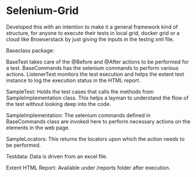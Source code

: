 # Selenium-Grid

Developed this with an intention to make it a general framework kind of structure, for anyone to execute their tests in local grid, docker grid or a cloud like Browserstack by just giving the inputs in the testng xml file.

Baseclass package:

BaseTest takes care of the @Before and @After actions to be performed for a test. 
BaseCommands has the selenium commands to perform various actions. 
ListenerTest monitors the test execution and helps the extent test instance to log the execution status in the HTML report.

SampleTest: Holds the test cases that calls the methods from SampleImplementation class. This helps a layman to understand the flow of the test without looking deep into the code.

SampleImplementation: The selenium commands defined in BaseCommands class are invoked here to perform necessary actions on the elements in the web page.

SampleLocators: This returns the locators upon which the action needs to be performed.

Testdata: Data is driven from an excel file.

Extent HTML Report: Available under /reports folder after execution.
